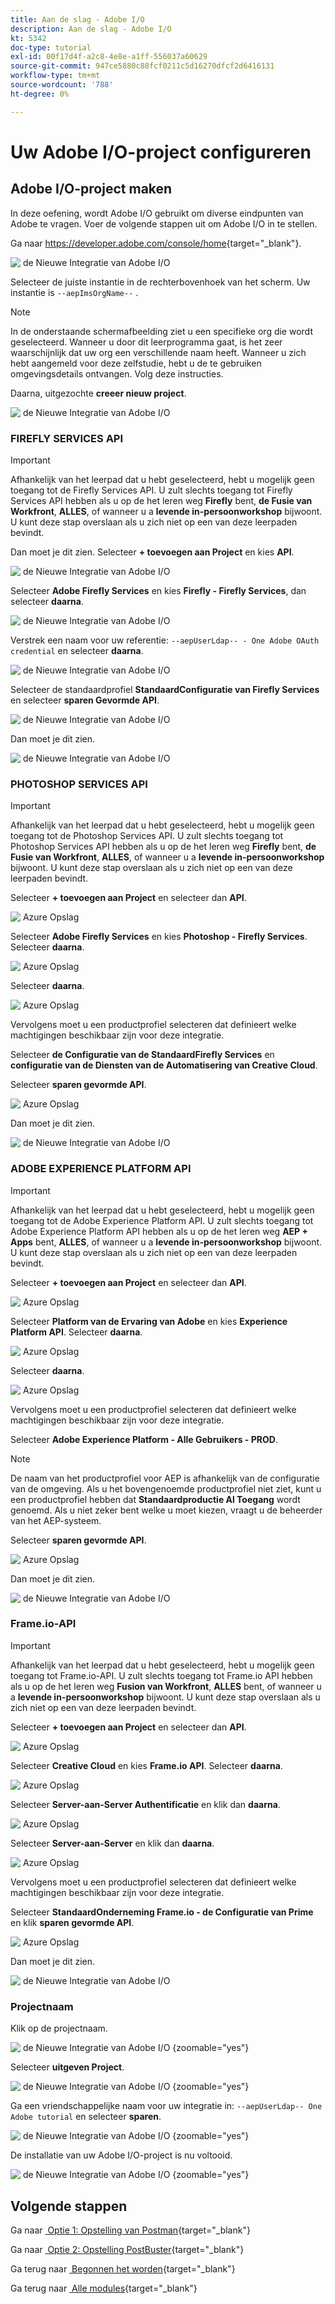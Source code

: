 ```yaml
---
title: Aan de slag - Adobe I/O
description: Aan de slag - Adobe I/O
kt: 5342
doc-type: tutorial
exl-id: 00f17d4f-a2c8-4e8e-a1ff-556037a60629
source-git-commit: 947ce5880c88fcf0211c5d16270dfcf2d6416131
workflow-type: tm+mt
source-wordcount: '788'
ht-degree: 0%

---
```


# Uw Adobe I/O-project configureren

## Adobe I/O-project maken

In deze oefening, wordt Adobe I/O gebruikt om diverse eindpunten van Adobe te vragen. Voer de volgende stappen uit om Adobe I/O in te stellen.

Ga naar [&#x200B; https://developer.adobe.com/console/home &#x200B;](https://developer.adobe.com/console/home){target="_blank"}.

![&#x200B; de Nieuwe Integratie van Adobe I/O &#x200B;](./images/iohome.png)

Selecteer de juiste instantie in de rechterbovenhoek van het scherm. Uw instantie is `--aepImsOrgName--` .

>[!NOTE]
>
> In de onderstaande schermafbeelding ziet u een specifieke org die wordt geselecteerd. Wanneer u door dit leerprogramma gaat, is het zeer waarschijnlijk dat uw org een verschillende naam heeft. Wanneer u zich hebt aangemeld voor deze zelfstudie, hebt u de te gebruiken omgevingsdetails ontvangen. Volg deze instructies.

Daarna, uitgezochte **creeer nieuw project**.

![&#x200B; de Nieuwe Integratie van Adobe I/O &#x200B;](./images/iocomp.png)

### FIREFLY SERVICES API

>[!IMPORTANT]
>
>Afhankelijk van het leerpad dat u hebt geselecteerd, hebt u mogelijk geen toegang tot de Firefly Services API. U zult slechts toegang tot Firefly Services API hebben als u op de het leren weg **Firefly** bent, **de Fusie van Workfront**, **ALLES**, of wanneer u a **levende in-persoonworkshop** bijwoont. U kunt deze stap overslaan als u zich niet op een van deze leerpaden bevindt.

Dan moet je dit zien. Selecteer **+ toevoegen aan Project** en kies **API**.

![&#x200B; de Nieuwe Integratie van Adobe I/O &#x200B;](./images/adobe_io_access_api.png)

Selecteer **Adobe Firefly Services** en kies **Firefly - Firefly Services**, dan selecteer **daarna**.

![&#x200B; de Nieuwe Integratie van Adobe I/O &#x200B;](./images/api3.png)

Verstrek een naam voor uw referentie: `--aepUserLdap-- - One Adobe OAuth credential` en selecteer **daarna**.

![&#x200B; de Nieuwe Integratie van Adobe I/O &#x200B;](./images/api4.png)

Selecteer de standaardprofiel **StandaardConfiguratie van Firefly Services** en selecteer **sparen Gevormde API**.

![&#x200B; de Nieuwe Integratie van Adobe I/O &#x200B;](./images/api9.png)

Dan moet je dit zien.

![&#x200B; de Nieuwe Integratie van Adobe I/O &#x200B;](./images/api10.png)

### PHOTOSHOP SERVICES API

>[!IMPORTANT]
>
>Afhankelijk van het leerpad dat u hebt geselecteerd, hebt u mogelijk geen toegang tot de Photoshop Services API. U zult slechts toegang tot Photoshop Services API hebben als u op de het leren weg **Firefly** bent, **de Fusie van Workfront**, **ALLES**, of wanneer u a **levende in-persoonworkshop** bijwoont. U kunt deze stap overslaan als u zich niet op een van deze leerpaden bevindt.
>
>Selecteer **+ toevoegen aan Project** en selecteer dan **API**.

![&#x200B; Azure Opslag &#x200B;](./images/ps2.png)

Selecteer **Adobe Firefly Services** en kies **Photoshop - Firefly Services**. Selecteer **daarna**.

![&#x200B; Azure Opslag &#x200B;](./images/ps3.png)

Selecteer **daarna**.

![&#x200B; Azure Opslag &#x200B;](./images/ps4.png)

Vervolgens moet u een productprofiel selecteren dat definieert welke machtigingen beschikbaar zijn voor deze integratie.

Selecteer **de Configuratie van de StandaardFirefly Services** en **configuratie van de Diensten van de Automatisering van Creative Cloud**.

Selecteer **sparen gevormde API**.

![&#x200B; Azure Opslag &#x200B;](./images/ps5.png)

Dan moet je dit zien.

![&#x200B; de Nieuwe Integratie van Adobe I/O &#x200B;](./images/ps7.png)

### ADOBE EXPERIENCE PLATFORM API

>[!IMPORTANT]
>
>Afhankelijk van het leerpad dat u hebt geselecteerd, hebt u mogelijk geen toegang tot de Adobe Experience Platform API. U zult slechts toegang tot Adobe Experience Platform API hebben als u op de het leren weg **AEP + Apps** bent, **ALLES**, of wanneer u a **levende in-persoonworkshop** bijwoont. U kunt deze stap overslaan als u zich niet op een van deze leerpaden bevindt.

Selecteer **+ toevoegen aan Project** en selecteer dan **API**.

![&#x200B; Azure Opslag &#x200B;](./images/aep1.png)

Selecteer **Platform van de Ervaring van Adobe** en kies **Experience Platform API**. Selecteer **daarna**.

![&#x200B; Azure Opslag &#x200B;](./images/aep2.png)

Selecteer **daarna**.

![&#x200B; Azure Opslag &#x200B;](./images/aep3.png)

Vervolgens moet u een productprofiel selecteren dat definieert welke machtigingen beschikbaar zijn voor deze integratie.

Selecteer **Adobe Experience Platform - Alle Gebruikers - PROD**.

>[!NOTE]
>
>De naam van het productprofiel voor AEP is afhankelijk van de configuratie van de omgeving. Als u het bovengenoemde productprofiel niet ziet, kunt u een productprofiel hebben dat **Standaardproductie Al Toegang** wordt genoemd. Als u niet zeker bent welke u moet kiezen, vraagt u de beheerder van het AEP-systeem.

Selecteer **sparen gevormde API**.

![&#x200B; Azure Opslag &#x200B;](./images/aep4.png)

Dan moet je dit zien.

![&#x200B; de Nieuwe Integratie van Adobe I/O &#x200B;](./images/aep5.png)

### Frame.io-API

>[!IMPORTANT]
>
>Afhankelijk van het leerpad dat u hebt geselecteerd, hebt u mogelijk geen toegang tot Frame.io-API. U zult slechts toegang tot Frame.io API hebben als u op de het leren weg **Fusion van Workfront**, **ALLES** bent, of wanneer u a **levende in-persoonworkshop** bijwoont. U kunt deze stap overslaan als u zich niet op een van deze leerpaden bevindt.

Selecteer **+ toevoegen aan Project** en selecteer dan **API**.

![&#x200B; Azure Opslag &#x200B;](./images/fiops2.png)

Selecteer **Creative Cloud** en kies **Frame.io API**. Selecteer **daarna**.

![&#x200B; Azure Opslag &#x200B;](./images/fiops3.png)

Selecteer **Server-aan-Server Authentificatie** en klik dan **daarna**.

![&#x200B; Azure Opslag &#x200B;](./images/fiops4.png)

Selecteer **Server-aan-Server** en klik dan **daarna**.

![&#x200B; Azure Opslag &#x200B;](./images/fiops5.png)

Vervolgens moet u een productprofiel selecteren dat definieert welke machtigingen beschikbaar zijn voor deze integratie.

Selecteer **StandaardOnderneming Frame.io - de Configuratie van Prime** en klik **sparen gevormde API**.

![&#x200B; Azure Opslag &#x200B;](./images/fiops6.png)

Dan moet je dit zien.

![&#x200B; de Nieuwe Integratie van Adobe I/O &#x200B;](./images/fiops7.png)

### Projectnaam

Klik op de projectnaam.

![&#x200B; de Nieuwe Integratie van Adobe I/O &#x200B;](./images/api13.png){zoomable="yes"}

Selecteer **uitgeven Project**.

![&#x200B; de Nieuwe Integratie van Adobe I/O &#x200B;](./images/api14.png){zoomable="yes"}

Ga een vriendschappelijke naam voor uw integratie in: `--aepUserLdap-- One Adobe tutorial` en selecteer **sparen**.

![&#x200B; de Nieuwe Integratie van Adobe I/O &#x200B;](./images/api15.png){zoomable="yes"}

De installatie van uw Adobe I/O-project is nu voltooid.

![&#x200B; de Nieuwe Integratie van Adobe I/O &#x200B;](./images/api16.png){zoomable="yes"}

## Volgende stappen

Ga naar [&#x200B; Optie 1: Opstelling van Postman &#x200B;](./ex7.md){target="_blank"}

Ga naar [&#x200B; Optie 2: Opstelling PostBuster &#x200B;](./ex8.md){target="_blank"}

Ga terug naar [&#x200B; Begonnen het worden &#x200B;](./getting-started.md){target="_blank"}

Ga terug naar [&#x200B; Alle modules &#x200B;](./../../../overview.md){target="_blank"}
